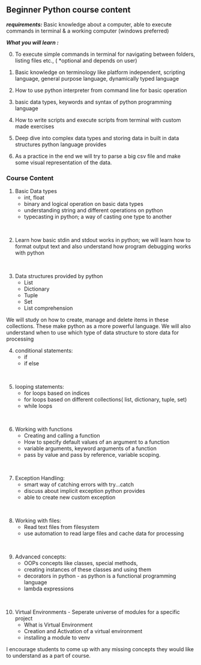 
## Beginner Python course content

_**requirements:**_ Basic knowledge about a computer, able to execute commands in terminal & a working computer (windows preferred)

_**What you will learn :**_

0. To execute simple commands in terminal for navigating between folders, listing files etc., ( *optional and depends on user)

1. Basic knowledge on terminology like platform independent, scripting language, general purpose language, dynamically typed language

2. How to use python interpreter from command line for basic operation

3. basic data types, keywords and syntax of python programming language

4. How to write scripts and execute scripts from terminal with custom made exercises

5. Deep dive into complex data types and storing data in built in data structures python language provides

6. As a practice in the end we will try to parse a big csv file and make some visual representation of the data.


### Course Content
1. Basic Data types
   * int, float
   * binary and logical operation on basic data types
   * understanding string and different operations on python
   * typecasting in python; a way of casting one type to another
<br />

2. Learn how basic stdin and stdout works in python; we will learn how to format output text and also understand how program debugging works with python
<br >

3. Data structures provided by python
   - List
   * Dictionary
   * Tuple
   * Set
   * List comprehension

We will study on how to create, manage and delete items in these collections. These make python as a more powerful language. 
We will also understand when to use which type of data structure to store data for processing
<br />

4. conditional statements:
   * if
   * if else
<br />

5. looping statements:
   * for loops based on indices
   * for loops based on different collections( list, dictionary, tuple, set)
   * while loops
<br />

6. Working with functions
   * Creating and calling a function
   * How to specify default values of an argument to a function
   * variable arguments, keyword arguments of a function
   * pass by value and pass by reference, variable scoping.

<br />

7. Exception Handling:
   * smart way of catching errors with try...catch
   * discuss about implicit exception python provides
   * able to create new custom exception

<br />

8. Working with files:
   * Read text files from filesystem
   * use automation to read large files and cache data for processing
<br />

9. Advanced concepts:
   * OOPs concepts like classes, special methods, 
   * creating instances of these classes and using them
   * decorators in python - as python is a functional programming language
   * lambda expressions
<br />

10. Virtual Environments - Seperate universe of modules for a specific project
    * What is Virtual Environment
    * Creation and Activation of a virtual environment
    * installing a module to venv
 

 I encourage students to come up with any missing concepts they would like to understand as a part of course.

 